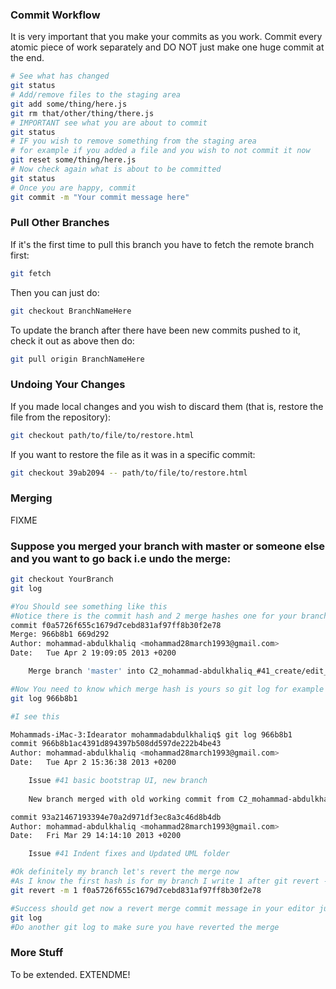 ### Commit Workflow
It is very important that you make your commits as you work. Commit every atomic piece of work separately and DO NOT just make one huge commit at the end.

```sh
# See what has changed
git status
# Add/remove files to the staging area
git add some/thing/here.js
git rm that/other/thing/there.js
# IMPORTANT see what you are about to commit
git status
# IF you wish to remove something from the staging area
# for example if you added a file and you wish to not commit it now
git reset some/thing/here.js
# Now check again what is about to be committed
git status
# Once you are happy, commit
git commit -m "Your commit message here"
```

### Pull Other Branches
If it's the first time to pull this branch you have to fetch the remote branch first:
```sh
git fetch
```
Then you can just do:
```sh
git checkout BranchNameHere
```
To update the branch after there have been new commits pushed to it, check it out as above then do:
```sh
git pull origin BranchNameHere
```
### Undoing Your Changes
If you made local changes and you wish to discard them (that is, restore the file from the repository):
```sh
git checkout path/to/file/to/restore.html
```
If you want to restore the file as it was in a specific commit:
```sh
git checkout 39ab2094 -- path/to/file/to/restore.html
```
### Merging
FIXME

### Suppose you merged your branch with master or someone else and you want to go back i.e undo the merge:
```sh
git checkout YourBranch
git log 

#You Should see something like this
#Notice there is the commit hash and 2 merge hashes one for your branch and the other the merged branch
commit f0a5726f655c1679d7cebd831af97ff8b30f2e78
Merge: 966b8b1 669d292
Author: mohammad-abdulkhaliq <mohammad28march1993@gmail.com>
Date:   Tue Apr 2 19:09:05 2013 +0200

    Merge branch 'master' into C2_mohammad-abdulkhaliq_#41_create/edit_tag_reopened

#Now You need to know which merge hash is yours so git log for example the first one     
git log 966b8b1

#I see this 

Mohammads-iMac-3:Idearator mohammadabdulkhaliq$ git log 966b8b1
commit 966b8b1ac4391d894397b508dd597de222b4be43
Author: mohammad-abdulkhaliq <mohammad28march1993@gmail.com>
Date:   Tue Apr 2 15:36:38 2013 +0200

    Issue #41 basic bootstrap UI, new branch
    
    New branch merged with old working commit from C2_mohammad-abdulkhaliq_#41_create/edit_tag.

commit 93a21467193394e70a2d971df3ec8a3c46d8b4db
Author: mohammad-abdulkhaliq <mohammad28march1993@gmail.com>
Date:   Fri Mar 29 14:14:10 2013 +0200

    Issue #41 Indent fixes and Updated UML folder

#Ok definitely my branch let's revert the merge now 
#As I know the first hash is for my branch I write 1 after git revert -m then the commit hash itself
git revert -m 1 f0a5726f655c1679d7cebd831af97ff8b30f2e78

#Success should get now a revert merge commit message in your editor just save and quit 
git log
#Do another git log to make sure you have reverted the merge
```
### More Stuff
To be extended. EXTENDME!
